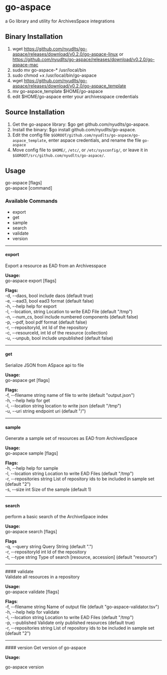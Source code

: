 # go-aspace
a Go library and utility for ArchivesSpace integrations

## Binary Installation
1. wget https://github.com/nyudlts/go-aspace/releases/download/v0.2.0/go-aspace-linux or https://github.com/nyudlts/go-aspace/releases/download/v0.2.0/go-aspace-mac
2. sudo mv go-aspace-* /usr/local/bin
3. sudo chmod +x /usr/local/bin/go-aspace
4. wget https://github.com/nyudlts/go-aspace/releases/download/v0.2.0/go-aspace_template
5. mv go-aspace_template $HOME/go-aspace 
6. edit $HOME/go-aspace enter your archivesspace credentials
 
## Source Installation
1. Get the go-aspace library: $go get github.com/nyudlts/go-aspace.
2. Install the binary: $go install github.com/nyudlts/go-aspace.
3. Edit the config file `$GOROOT/github.com/nyudlts/go-aspace/go-aspace_template`, enter aspace credentials, and rename the file `go-aspace`
4. Move config file to `$HOME/`, `/etc/`, or `/etc/sysconfig/`, or leave it in `$GOROOT/src/github.com/nyudlts/go-aspace/`.

## Usage
  go-aspace [flags]<br>
  go-aspace [command]<br>

### Available Commands
* export
* get
* sample
* search
* validate
* version
<hr>

#### export      
Export a resource as EAD from an Archivesspace<br>

**Usage:**<br>
go-aspace export [flags]<br>

**Flags:**<br>
-d, --daos, bool              include daos (default true)<br>
-e, --ead3, bool               ead3 format (default false)<br>
-h, --help               help for export<br>
-l, --location, string    Location to write EAD File (default "/tmp")<br>
-n, --num_cs, bool             include numbered components (default false)<br>
-p, --pdf, bool                pdf format (default false)<br>
-r, --repositoryId, int   Id of the repository<br>
-c, --resourceId, int     Id of the resource (collection)<br>
-u, --unpub, bool              include unpublished (default false)<br>

<hr>

#### get
Serialize JSON from ASpace api to file

**Usage:**<br>
  go-aspace get [flags]

**Flags:**<br>
  -f, --filename string   name of file to write (default "output.json")<br>
  -h, --help              help for get<br>
  -l, --location string   location to write json (default "/tmp")<br>
  -u, --uri string        endpoint uri (default "/")<br>

<hr>

#### sample     
Generate a sample set of resources as EAD from ArchivesSpace<br>

**Usage:**<br>
go-aspace sample [flags]<br>

**Flags:**<br>
  -h, --help                  help for sample<br>
  -l, --location string       Location to write EAD Files (default "/tmp")<br>
  -r, --repositories string   List of repository ids to be included in sample set (default "2")<br>
  -s, --size int              Size of the sample (default 1)<br>

<hr>

#### search
perform a basic search of the ArchiveSpace index

**Usage:**<br>
go-aspace search [flags]<br/>

**Flags**<br>
  -q, --query string       Query String (default ".")<br>
  -r, --repositoryId int   Id of the repository<br>
  -t, --type string        Type of search [resource, accession] (default "resource")<br>


<hr>
#### validate<br>
Validate all resources in a repository

**Usage:**<br>
go-aspace validate [flags]<br>


**Flags**:<br>
  -f, --filename string       Name of output file (default "go-aspace-validator.tsv")<br>
  -h, --help                  help for validate<br>
  -l, --location string       Location to write EAD Files (default "/tmp")<br>
  -p, --published             Validate only published resources (default true)<br>
  -r, --repositories string   List of repository ids to be included in sample set (default "2")<br>
  
<hr>
#### version
Get version of go-aspace

**Usage:**<br>

go-aspace version  
